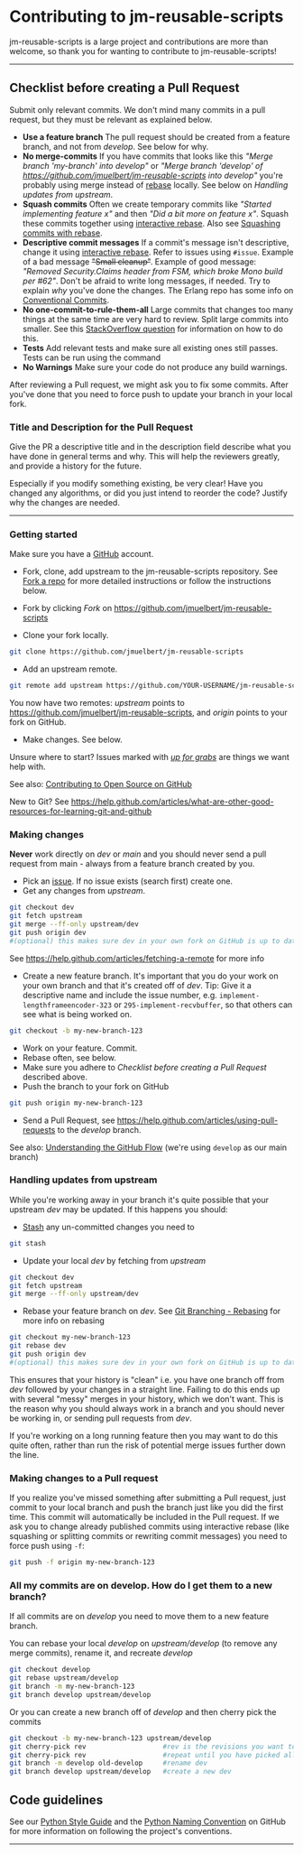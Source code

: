 # Contributing to jm-reusable-scripts

jm-reusable-scripts is a large project and contributions are more than welcome, so
thank you for wanting to contribute to jm-reusable-scripts!

---

## Checklist before creating a Pull Request

Submit only relevant commits. We don't mind many commits in a pull request,
but they must be relevant as explained below.

- **Use a feature branch** The pull request should be created from a
  feature branch, and not from _develop_. See below for why.
- **No merge-commits** If you have commits that looks like this _"Merge
  branch 'my-branch' into develop"_ or _"Merge branch 'develop' of
  <https://github.com/jmuelbert/jm-reusable-scripts> into develop"_ you're
  probably using merge instead of
  [rebase](https://help.github.com/articles/about-git-rebase) locally. See
  below on _Handling updates from upstream_.
- **Squash commits** Often we create temporary commits like _"Started
  implementing feature x"_ and then _"Did a bit more on feature x"_. Squash
  these commits together using
  [interactive rebase](https://help.github.com/articles/about-git-rebase).
  Also see
  [Squashing commits with rebase](https://gitready.com/advanced/2009/02/10/squashing-commits-with-rebase.html).
- **Descriptive commit messages** If a commit's message isn't descriptive,
  change it using
  [interactive rebase](https://help.github.com/articles/about-git-rebase).
  Refer to issues using `#issue`. Example of a bad message ~~"Small
  cleanup"~~. Example of good message: _"Removed Security.Claims header
  from FSM, which broke Mono build per #62"_. Don't be afraid to write long
  messages, if needed. Try to explain _why_ you've done the changes. The
  Erlang repo has some info on
  [Conventional Commits](https://www.conventionalcommits.org/en/v1.0.0/).
- **No one-commit-to-rule-them-all** Large commits that changes too many
  things at the same time are very hard to review. Split large commits into
  smaller. See this
  [StackOverflow question](https://stackoverflow.com/questions/6217156/break-a-previous-commit-into-multiple-commits)
  for information on how to do this.
- **Tests** Add relevant tests and make sure all existing ones still
  passes. Tests can be run using the command
- **No Warnings** Make sure your code do not produce any build warnings.

After reviewing a Pull request, we might ask you to fix some commits. After
you've done that you need to force push to update your branch in your local
fork.

### Title and Description for the Pull Request

Give the PR a descriptive title and in the description field describe what
you have done in general terms and why. This will help the reviewers
greatly, and provide a history for the future.

Especially if you modify something existing, be very clear! Have you
changed any algorithms, or did you just intend to reorder the code? Justify
why the changes are needed.

---

### Getting started

Make sure you have a [GitHub](https://github.com/) account.

- Fork, clone, add upstream to the jm-reusable-scripts repository. See
  [Fork a repo](https://help.github.com/articles/fork-a-repo) for more
  detailed instructions or follow the instructions below.

- Fork by clicking _Fork_ on <https://github.com/jmuelbert/jm-reusable-scripts>

- Clone your fork locally.

```bash
git clone https://github.com/jmuelbert/jm-reusable-scripts
```

- Add an upstream remote.

```bash
git remote add upstream https://github.com/YOUR-USERNAME/jm-reusable-scripts
```

You now have two remotes: _upstream_ points to
<https://github.com/jmuelbert/jm-reusable-scripts>, and _origin_ points to your
fork on GitHub.

- Make changes. See below.

Unsure where to start? Issues marked with
[_up for grabs_](https://github.com/jmuelbert/jm-reusable-scripts/labels/up%20for%20grabs)
are things we want help with.

See also:
[Contributing to Open Source on GitHub](https://guides.github.com/activities/contributing-to-open-source/)

New to Git? See
<https://help.github.com/articles/what-are-other-good-resources-for-learning-git-and-github>

### Making changes

**Never** work directly on _dev_ or _main_ and you should never send a pull
request from main - always from a feature branch created by you.

- Pick an [issue](https://github.com/jmuelbert/jm-reusable-scripts/issues). If no
  issue exists (search first) create one.
- Get any changes from _upstream_.

```bash
git checkout dev
git fetch upstream
git merge --ff-only upstream/dev
git push origin dev
#(optional) this makes sure dev in your own fork on GitHub is up to date
```

See <https://help.github.com/articles/fetching-a-remote> for more info

- Create a new feature branch. It's important that you do your work on your
  own branch and that it's created off of _dev_. Tip: Give it a descriptive
  name and include the issue number, e.g.
  `implement-lengthframeencoder-323` or `295-implement-recvbuffer`, so that
  others can see what is being worked on.

```bash
git checkout -b my-new-branch-123
```

- Work on your feature. Commit.
- Rebase often, see below.
- Make sure you adhere to _Checklist before creating a Pull Request_
  described above.
- Push the branch to your fork on GitHub

```bash
git push origin my-new-branch-123
```

- Send a Pull Request, see
  <https://help.github.com/articles/using-pull-requests> to the _develop_
  branch.

See also:
[Understanding the GitHub Flow](https://guides.github.com/introduction/flow/)
(we're using `develop` as our main branch)

### Handling updates from upstream

While you're working away in your branch it's quite possible that your
upstream _dev_ may be updated. If this happens you should:

- [Stash](https://git-scm.com/book/en/Git-Tools-Stashing) any un-committed
  changes you need to

```bash
git stash
```

- Update your local _dev_ by fetching from _upstream_

```bash
git checkout dev
git fetch upstream
git merge --ff-only upstream/dev
```

- Rebase your feature branch on _dev_. See
  [Git Branching - Rebasing](https://git-scm.com/book/en/Git-Branching-Rebasing)
  for more info on rebasing

```bash
git checkout my-new-branch-123
git rebase dev
git push origin dev
#(optional) this makes sure dev in your own fork on GitHub is up to date
```

This ensures that your history is "clean" i.e. you have one branch off from
_dev_ followed by your changes in a straight line. Failing to do this ends
up with several "messy" merges in your history, which we don't want. This
is the reason why you should always work in a branch and you should never
be working in, or sending pull requests from _dev_.

If you're working on a long running feature then you may want to do this
quite often, rather than run the risk of potential merge issues further
down the line.

### Making changes to a Pull request

If you realize you've missed something after submitting a Pull request,
just commit to your local branch and push the branch just like you did the
first time. This commit will automatically be included in the Pull request.
If we ask you to change already published commits using interactive rebase
(like squashing or splitting commits or rewriting commit messages) you need
to force push using `-f`:

```bash
git push -f origin my-new-branch-123
```

### All my commits are on develop. How do I get them to a new branch?

If all commits are on _develop_ you need to move them to a new feature
branch.

You can rebase your local _develop_ on _upstream/develop_ (to remove any
merge commits), rename it, and recreate _develop_

```bash
git checkout develop
git rebase upstream/develop
git branch -m my-new-branch-123
git branch develop upstream/develop
```

Or you can create a new branch off of _develop_ and then cherry pick the
commits

```bash
git checkout -b my-new-branch-123 upstream/develop
git cherry-pick rev                   #rev is the revisions you want to pick
git cherry-pick rev                   #repeat until you have picked all commits
git branch -m develop old-develop     #rename dev
git branch develop upstream/develop   #create a new dev
```

## Code guidelines

See our [Python Style Guide](https://www.python.org/doc/essays/styleguide/)
and the
[Python Naming Convention](https://github.com/naming-convention/naming-convention-guides/blob/master/python/README.md)
on GitHub for more information on following the project's conventions.

---
